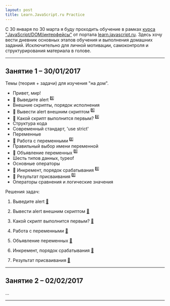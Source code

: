 ```yaml
---
layout: post
title: Learn.JavaScript.ru Practice
---
```


С 30 января по 30 марта я буду проходить обучение в рамках [курса "JavaScript/DOM/интерфейсы"](http://learn.javascript.ru/courses/js) от портала [learn.javascript.ru](http://learn.javascript.ru/). Здесь хочу вести дневник основных этапов обучения и выполнения домашних заданий. Исключительно для личной мотивации, самоконтроля и структурирования материала в голове.

---

  <h2 class="post__small-heading">Занятие 1 – 30/01/2017</h2>
  Темы (теория + задачи) для изучения "на дом".

  * Привет, мир!
  * :pencil: Выведите alert <sup>:five:</sup>
  * Внешние скрипты, порядок исполнения
  * :pencil: Вывести alert внешним скриптом <sup>:five:</sup>
  * :pencil: Какой скрипт выполнится первым? <sup>:four:</sup>
  * Структура кода
  * Современный стандарт, 'use strict'
  * Переменные
  * :pencil: Работа с переменными <sup>:two:</sup>
  * Правильный выбор имени переменной
  * :pencil: Объявление переменных <sup>:three:</sup>
  * Шесть типов данных, typeof
  * Основные операторы
  * :pencil: Инкремент, порядок срабатывания <sup>:five:</sup>
  * :pencil: Результат присваивания <sup>:three:</sup>
  * Операторы сравнения и логические значения

  Решения задач:

  1. Выведите alert [:link:](https://learn.javascript.ru/task/hello-alert)
  <script src="https://gist.github.com/anonymous/b8b5075de2b60890250b9b3a34f74af9.js"></script>

  2. Вывести alert внешним скриптом [:link:](https://learn.javascript.ru/task/hello-alert-ext)

  3. Какой скрипт выполнится первым? [:link:](https://learn.javascript.ru/task/async-defer-first)

  4. Работа с переменными [:link:](https://learn.javascript.ru/task/hello-variables)

  5. Объявление переменных [:link:](https://learn.javascript.ru/task/declare-variables)

  6. Инкремент, порядок срабатывания [:link:](https://learn.javascript.ru/task/increment-order)

  7. Результат присваивания [:link:](https://learn.javascript.ru/task/assignment-result)

---  

  <h2 class="post__small-heading">Занятие 2 – 02/02/2017</h2>
  ...

---
